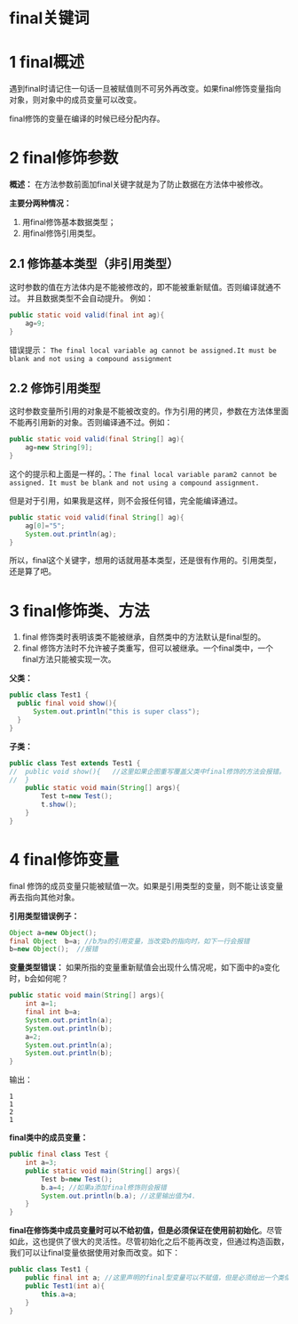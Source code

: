 # final关键词

# 1 final概述
遇到final时请记住一句话一旦被赋值则不可另外再改变。如果final修饰变量指向对象，则对象中的成员变量可以改变。

final修饰的变量在编译的时候已经分配内存。

# 2 final修饰参数
**概述：** 在方法参数前面加final关键字就是为了防止数据在方法体中被修改。

**主要分两种情况：**

1. 用final修饰基本数据类型；
1. 用final修饰引用类型。

## 2.1 修饰基本类型（非引用类型）
这时参数的值在方法体内是不能被修改的，即不能被重新赋值。否则编译就通不过。 并且数据类型不会自动提升。 例如：
```java
public static void valid(final int ag){
    ag=9;
}
```
错误提示： `The final local variable ag cannot be assigned.It must be blank and not using a compound assignment`

## 2.2 修饰引用类型
这时参数变量所引用的对象是不能被改变的。作为引用的拷贝，参数在方法体里面不能再引用新的对象。否则编译通不过。例如：
```java
public static void valid(final String[] ag){
    ag=new String[9];
}
```
这个的提示和上面是一样的。：`The final local variable param2 cannot be assigned. It must be blank and not using a compound assignment.`

但是对于引用，如果我是这样，则不会报任何错，完全能编译通过。

```java
public static void valid(final String[] ag){
    ag[0]="5";
    System.out.println(ag);
}
```
所以，final这个关键字，想用的话就用基本类型，还是很有作用的。引用类型，还是算了吧。

# 3 final修饰类、方法

1. final 修饰类时表明该类不能被继承，自然类中的方法默认是final型的。
1. final 修饰方法时不允许被子类重写，但可以被继承。一个final类中，一个final方法只能被实现一次。

**父类：**
```java
public class Test1 {  
  public final void show(){  
      System.out.println("this is super class");  
  }  
}
```
**子类：**
```java
public class Test extends Test1 {  
//  public void show(){   //这里如果企图重写覆盖父类中final修饰的方法会报错。      
//  }  
    public static void main(String[] args){  
        Test t=new Test();  
        t.show();  
    }  
}
```


# 4 final修饰变量
final 修饰的成员变量只能被赋值一次。如果是引用类型的变量，则不能让该变量再去指向其他对象。

**引用类型错误例子：**

```java
Object a=new Object();  
final Object  b=a; //b为a的引用变量，当改变b的指向时，如下一行会报错  
b=new Object();  //报错
```
**变量类型错误：** 如果所指的变量重新赋值会出现什么情况呢，如下面中的a变化时，b会如何呢？
```java
public static void main(String[] args){  
    int a=1;  
    final int b=a;  
    System.out.println(a);  
    System.out.println(b);  
    a=2;  
    System.out.println(a);  
    System.out.println(b); 
}
```
输出：

```
1
1
2
1
```

**final类中的成员变量：**

```java
public final class Test {  
    int a=3;  
    public static void main(String[] args){  
        Test b=new Test();  
        b.a=4; //如果a添加final修饰则会报错  
        System.out.println(b.a); //这里输出值为4.  
    }  
}
```
**final在修饰类中成员变量时可以不给初值，但是必须保证在使用前初始化**。尽管如此，这也提供了很大的灵活性。尽管初始化之后不能再改变，但通过构造函数，我们可以让final变量依据使用对象而改变。如下：
```java
public class Test1 {  
    public final int a; //这里声明的final型变量可以不赋值，但是必须给出一个类似的构造函数，不能使用普通方法赋值。如果子类继承该类则必须在构造方法中给出一个确定的值。这都是因为final类型变量必须在使用之前初始化 
    public Test1(int a){  
        this.a=a;  
    }  
}
```


